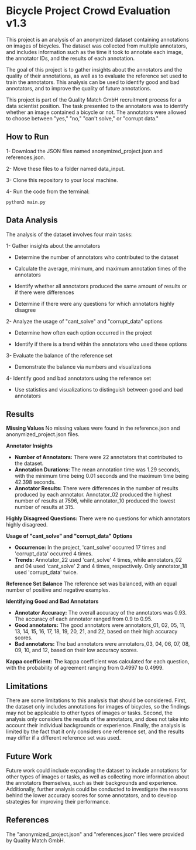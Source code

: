 # Bicycle Project Crowd Evaluation v1.3

This project is an analysis of an anonymized dataset containing annotations on images of bicycles. The dataset was collected from multiple annotators, and includes information such as the time it took to annotate each image, the annotator IDs, and the results of each annotation.

The goal of this project is to gather insights about the annotators and the quality of their annotations, as well as to evaluate the reference set used to train the annotators. This analysis can be used to identify good and bad annotators, and to improve the quality of future annotations.

This project is part of the Quality Match GmbH recruitment process for a data scientist position. The task presented to the annotators was to identify whether an image contained a bicycle or not. The annotators were allowed to choose between "yes," "no," "can't solve," or "corrupt data."

## How to Run

1- Download the JSON files named anonymized_project.json and references.json.

2- Move these files to a folder named data_input.

3- Clone this repository to your local machine.

4- Run the code from the terminal:

    python3 main.py


## Data Analysis

The analysis of the dataset involves four main tasks:


1- Gather insights about the annotators

- Determine the number of annotators who contributed to the dataset

- Calculate the average, minimum, and maximum annotation times of the annotators

- Identify whether all annotators produced the same amount of results or if there were differences

- Determine if there were any questions for which annotators highly disagree

2- Analyze the usage of "cant_solve" and "corrupt_data" options

- Determine how often each option occurred in the project

- Identify if there is a trend within the annotators who used these options

3- Evaluate the balance of the reference set

- Demonstrate the balance via numbers and visualizations

4- Identify good and bad annotators using the reference set

- Use statistics and visualizations to distinguish between good and bad annotators


## Results

**Missing Values**
No missing values were found in the reference.json and anonymized_project.json files.

**Annotator Insights**
- **Number of Annotators:** There were 22 annotators that contributed to the dataset.
- **Annotation Durations:** The mean annotation time was 1.29 seconds, with the minimum time being 0.01 seconds and the maximum time being 42.398 seconds.
- **Annotator Results:** There were differences in the number of results produced by each annotator. Annotator_02 produced the highest number of results at 7596, while annotator_10 produced the lowest number of results at 315.

**Highly Disagreed Questions:** There were no questions for which annotators highly disagreed.

**Usage of "cant_solve" and "corrupt_data" Options** 
- **Occurrence:** In the project, 'cant_solve' occurred 17 times and 'corrupt_data' occurred 4 times.
- **Trends:** Annotator_22 used 'cant_solve' 4 times, while annotators_02 and 04 used 'cant_solve' 2 and 4 times, respectively. Only annotator_18 used 'corrupt_data' twice.

**Reference Set Balance**
The reference set was balanced, with an equal number of positive and negative examples.

**Identifying Good and Bad Annotators**
- **Annotator Accuracy:** The overall accuracy of the annotators was 0.93. The accuracy of each annotator ranged from 0.9 to 0.95.
- **Good annotators:** The good annotators were annotators_01, 02, 05, 11, 13, 14, 15, 16, 17, 18, 19, 20, 21, and 22, based on their high accuracy scores.
- **Bad annotators:** The bad annotators were annotators_03, 04, 06, 07, 08, 09, 10, and 12, based on their low accuracy scores.

**Kappa coefficient:** The kappa coefficient was calculated for each question, with the probability of agreement ranging from 0.4997 to 0.4999.

## Limitations

There are some limitations to this analysis that should be considered. First, the dataset only includes annotations for images of bicycles, so the findings may not be applicable to other types of images or tasks. Second, the analysis only considers the results of the annotators, and does not take into account their individual backgrounds or experience. Finally, the analysis is limited by the fact that it only considers one reference set, and the results may differ if a different reference set was used.

## Future Work

Future work could include expanding the dataset to include annotations for other types of images or tasks, as well as collecting more information about the annotators themselves, such as their backgrounds and experience. Additionally, further analysis could be conducted to investigate the reasons behind the lower accuracy scores for some annotators, and to develop strategies for improving their performance.

## References

The "anonymized_project.json" and "references.json" files were provided by Quality Match GmbH.